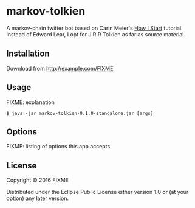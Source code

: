 # markov-tolkien

A markov-chain twitter bot based on Carin Meier's [How I Start](http://howistart.org/posts/clojure/1) tutorial. Instead of Edward Lear,
I opt for J.R.R Tolkien as far as source material.

## Installation

Download from http://example.com/FIXME.

## Usage

FIXME: explanation

    $ java -jar markov-tolkien-0.1.0-standalone.jar [args]

## Options

FIXME: listing of options this app accepts.

## License

Copyright © 2016 FIXME

Distributed under the Eclipse Public License either version 1.0 or (at
your option) any later version.
